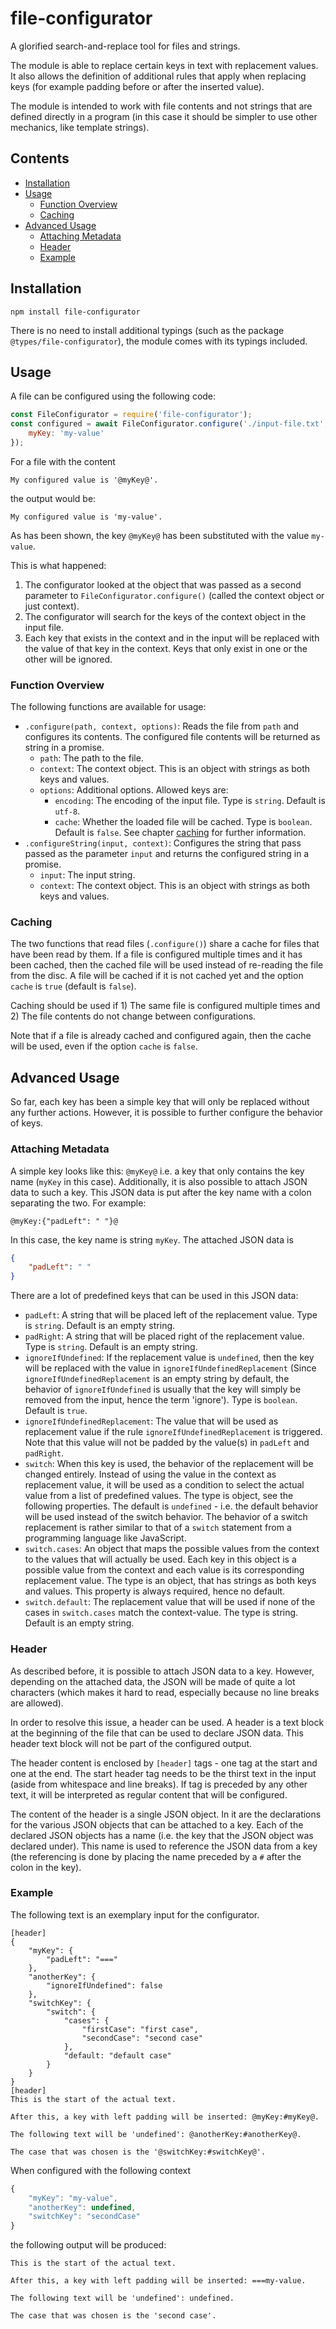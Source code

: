 # file-configurator
A glorified search-and-replace tool for files and strings.

The module is able to replace certain keys in text with replacement values. It also allows the definition of additional rules that apply when replacing keys (for example padding before or after the inserted value).

The module is intended to work with file contents and not strings that are defined directly in a program (in this case it should be simpler to use other mechanics, like template strings).

## Contents
- [Installation](#installation)
- [Usage](#usage)
    - [Function Overview](#function-overview)
    - [Caching](#caching)
- [Advanced Usage](#advanced-usage)
    - [Attaching Metadata](#attaching-metadata)
    - [Header](#header)
    - [Example](#example)

## Installation
```
npm install file-configurator
```

There is no need to install additional typings (such as the package `@types/file-configurator`), the module comes with its typings included.

## Usage
A file can be configured using the following code:
```javascript
const FileConfigurator = require('file-configurator');
const configured = await FileConfigurator.configure('./input-file.txt', {
    myKey: 'my-value'
});
```

For a file with the content
```
My configured value is '@myKey@'.
```
the output would be:
```
My configured value is 'my-value'.
```

As has been shown, the key `@myKey@` has been substituted with the value `my-value`.

This is what happened:
1. The configurator looked at the object that was passed as a second parameter to `FileConfigurator.configure()` (called the context object or just context).
2. The configurator will search for the keys of the context object in the input file.
3. Each key that exists in the context and in the input will be replaced with the value of that key in the context. Keys that only exist in one or the other will be ignored.

### Function Overview
The following functions are available for usage:
- `.configure(path, context, options)`: Reads the file from `path` and configures its contents. The configured file contents will be returned as string in a promise.
    - `path`: The path to the file.
    - `context`: The context object. This is an object with strings as both keys and values.
    - `options`: Additional options. Allowed keys are:
        - `encoding`: The encoding of the input file. Type is `string`. Default is `utf-8`.
        - `cache`: Whether the loaded file will be cached. Type is `boolean`. Default is `false`. See chapter [caching](#caching) for further information.
- `.configureString(input, context)`: Configures the string that pass passed as the parameter `input` and returns the configured string in a promise.
    - `input`: The input string.
    - `context`: The context object. This is an object with strings as both keys and values.

### Caching
The two functions that read files (`.configure()`) share a cache for files that have been read by them. If a file is configured multiple times and it has been cached, then the cached file will be used instead of re-reading the file from the disc. A file will be cached if it is not cached yet and the option `cache` is `true` (default is `false`).

Caching should be used if 1) The same file is configured multiple times and 2) The file contents do not change between configurations.

Note that if a file is already cached and configured again, then the cache will be used, even if the option `cache` is `false`.

## Advanced Usage
So far, each key has been a simple key that will only be replaced without any further actions. However, it is possible to further configure the behavior of keys.

### Attaching Metadata
A simple key looks like this: `@myKey@` i.e. a key that only contains the key name (`myKey` in this case). Additionally, it is also possible to attach JSON data to such a key. This JSON data is put after the key name with a colon separating the two. For example:
```
@myKey:{"padLeft": " "}@
```
In this case, the key name is string `myKey`. The attached JSON data is
```json
{
    "padLeft": " "
}
```

There are a lot of predefined keys that can be used in this JSON data:
- `padLeft`: A string that will be placed left of the replacement value. Type is `string`. Default is an empty string.
- `padRight`: A string that will be placed right of the replacement value. Type is `string`. Default is an empty string.
- `ignoreIfUndefined`: If the replacement value is `undefined`, then the key will be replaced with the value in `ignoreIfUndefinedReplacement` (Since `ignoreIfUndefinedReplacement` is an empty string by default, the behavior of `ignoreIfUndefined` is usually that the key will simply be removed from the input, hence the term 'ignore'). Type is `boolean`. Default is `true`.
- `ignoreIfUndefinedReplacement`: The value that will be used as replacement value if the rule `ignoreIfUndefinedReplacement` is triggered. Note that this value will not be padded by the value(s) in `padLeft` and `padRight`.
- `switch`: When this key is used, the behavior of the replacement will be changed entirely. Instead of using the value in the context as replacement value, it will be used as a condition to select the actual value from a list of predefined values. The type is object, see the following properties. The default is `undefined` - i.e. the default behavior will be used instead of the switch behavior. The behavior of a switch replacement is rather similar to that of a `switch` statement from a programming language like JavaScript.
- `switch.cases`: An object that maps the possible values from the context to the values that will actually be used. Each key in this object is a possible value from the context and each value is its corresponding replacement value. The type is an object, that has strings as both keys and values. This property is always required, hence no default.
- `switch.default`: The replacement value that will be used if none of the cases in `switch.cases` match the context-value. The type is string. Default is an empty string.

### Header
As described before, it is possible to attach JSON data to a key. However, depending on the attached data, the JSON will be made of quite a lot characters (which makes it hard to read, especially because no line breaks are allowed).

In order to resolve this issue, a header can be used. A header is a text block at the beginning of the file that can be used to declare JSON data. This header text block will not be part of the configured output.

The header content is enclosed by `[header]` tags - one tag at the start and one at the end. The start header tag needs to be the thirst text in the input (aside from whitespace and line breaks). If tag is preceded by any other text, it will be interpreted as regular content that will be configured.

The content of the header is a single JSON object. In it are the declarations for the various JSON objects that can be attached to a key. Each of the declared JSON objects has a name (i.e. the key that the JSON object was declared under). This name is used to reference the JSON data from a key (the referencing is done by placing the name preceded by a `#` after the colon in the key).

### Example
The following text is an exemplary input for the configurator.
```
[header]
{
    "myKey": {
        "padLeft": "==="
    },
    "anotherKey": {
        "ignoreIfUndefined": false
    },
    "switchKey": {
        "switch": {
            "cases": {
                "firstCase": "first case",
                "secondCase": "second case"
            },
            "default: "default case"
        }
    }
}
[header]
This is the start of the actual text.

After this, a key with left padding will be inserted: @myKey:#myKey@.

The following text will be 'undefined': @anotherKey:#anotherKey@.

The case that was chosen is the '@switchKey:#switchKey@'.
```

When configured with the following context
```javascript
{
    "myKey": "my-value",
    "anotherKey": undefined,
    "switchKey": "secondCase"
}
```

the following output will be produced:
```
This is the start of the actual text.

After this, a key with left padding will be inserted: ===my-value.

The following text will be 'undefined': undefined.

The case that was chosen is the 'second case'.
```
